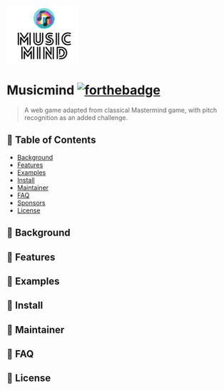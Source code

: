 <img src="logo.png" width="160px" height="130px"/>

# Musicmind [![forthebadge](https://forthebadge.com/images/badges/built-with-love.svg)](https://forthebadge.com)
> A web game adapted from classical Mastermind game, with pitch recognition as an added challenge.
## 🚩 Table of Contents

- [Background](#Background)
- [Features](#features)
- [Examples](#Examples)
- [Install](#Install)
- [Maintainer](#Maintainer)
- [FAQ](#FAQ)
- [Sponsors](#sponsors-)
- [License](#License)

## 📕 Background

## 🎨 Features

## 🐾 Examples

## 🔧 Install

## 🤸 Maintainer

## 💬 FAQ

## 📜 License